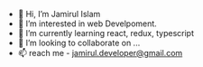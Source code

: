 - 👋 Hi, I’m Jamirul Islam
- 👀 I’m interested in web Develpoment.
- 🌱 I’m currently learning react, redux, typescript
- 💞️ I’m looking to collaborate on ...
- 📫 reach me - jamirul.developer@gmail.com

